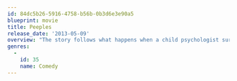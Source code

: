 ```yaml
---
id: 84dc5b26-5916-4758-b56b-0b3d6e3e90a5
blueprint: movie
title: Peeples
release_date: '2013-05-09'
overview: "The story follows what happens when a child psychologist surprises his girlfriend by showing up at her political family's annual get-together at their Sag Harbor vacation home only to find them desperately in need of therapy."
genres:
  -
    id: 35
    name: Comedy
---
```

